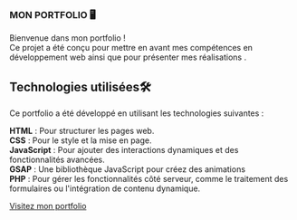 ### MON PORTFOLIO 🖥

Bienvenue dans mon portfolio ! \
Ce projet a été conçu pour mettre en avant mes compétences en développement web ainsi que pour présenter mes réalisations .

## Technologies utilisées🛠
Ce portfolio a été développé en utilisant les technologies suivantes :

**HTML** : Pour structurer les pages web.\
**CSS** : Pour le style et la mise en page.\
**JavaScript** : Pour ajouter des interactions dynamiques et des fonctionnalités avancées.\
**GSAP** : Une bibliothèque JavaScript pour créez des animations\
**PHP** : Pour gérer les fonctionnalités côté serveur, comme le traitement des formulaires ou l'intégration de contenu dynamique.

[Visitez mon portfolio](https://www.portfolio.dallarinicolas.fr)
